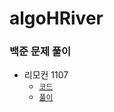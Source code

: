 # algoHRiver

### 백준 문제 풀이

- 리모컨 1107
    - [`코드`](https://github.com/sanscout1/javaAlgo/blob/main/src/algoHRiver/Baekjoon/Remote1107/P1107.java)
    - [`풀이`](https://github.com/sanscout1/javaAlgo/tree/main/src/algoHRiver/Baekjoon/Remote1107)

